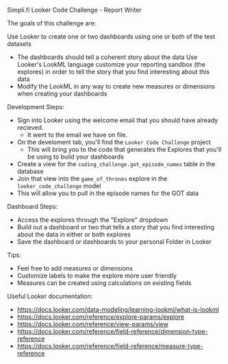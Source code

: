 Simpli.fi Looker Code Challenge - Report Writer

The goals of this challenge are:

Use Looker to create one or two dashboards using one or both of the test datasets
 - The dashboards should tell a coherent story about the data
Use Looker's LookML language customize your reporting sandbox (the explores) in order to tell the story that you find interesting about this data
 - Modify the LookML in any way to create new measures or dimensions when creating your dashboards

Development Steps:
 - Sign into Looker using the welcome email that you should have already recieved.
   - It went to the email we have on file.
 - On the develoment tab, you'll find the `Looker Code Challenge` project
   - This will bring you to the code that generates the Explores that you'll be using to build your dashboards
 - Create a view for the `coding_challenge.got_episode_names` table in the database
 - Join that view into the `game_of_thrones` explore in the `looker_code_challenge` model
 - This will allow you to pull in the episode names for the GOT data

Dashboard Steps:
 - Access the explores through the "Explore" dropdown
 - Build out a dashboard or two that tells a story that you find interesting about the data in either or both explores
 - Save the dashboard or dashboards to your personal Folder in Looker

Tips:
 - Feel free to add measures or dimensions
 - Customize labels to make the explore more user friendly
 - Measures can be created using calculations on existing fields

Useful Looker documentation:
 - https://docs.looker.com/data-modeling/learning-lookml/what-is-lookml
 - https://docs.looker.com/reference/explore-params/explore
 - https://docs.looker.com/reference/view-params/view
 - https://docs.looker.com/reference/field-reference/dimension-type-reference
 - https://docs.looker.com/reference/field-reference/measure-type-reference

